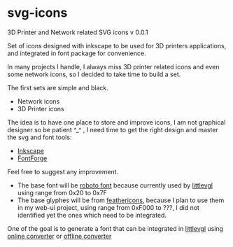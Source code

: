 # svg-icons
3D Printer and Network related SVG icons v 0.0.1

Set of icons designed with inkscape to be used for 3D printers applications, and integrated in font package for convenience.

In many projects I handle, I always miss 3D printer related icons and even some network icons, so I decided to take time to build a set. 

The first sets are simple and black. 
* Network icons
* 3D Printer icons

The idea is to have one place to store and improve icons, I am not graphical designer so be patient ^_^ , I need time to get the right design and master the svg and font tools:
* [Inkscape](https://inkscape.org)
* [FontForge](https://fontforge.github.io)

Feel free to suggest any improvement.   

* The base font will be [roboto font](https://fonts.google.com/specimen/Roboto) because currently used by [littlevgl](https://littlevgl.com/) using range from 0x20 to 0x7F
* The base glyphes will be from [feathericons](https://feathericons.com/), because I plan to use them in my web-ui project, 
using range from 0xF000 to ???, I did not identified yet the ones which need to be integrated.

One of the goal is to generate a font that can be integrated in [littlevgl](https://littlevgl.com/) using [online converter](https://github.com/littlevgl/lv_font_conv) or [offline converter](https://github.com/littlevgl/lv_font_conv)

